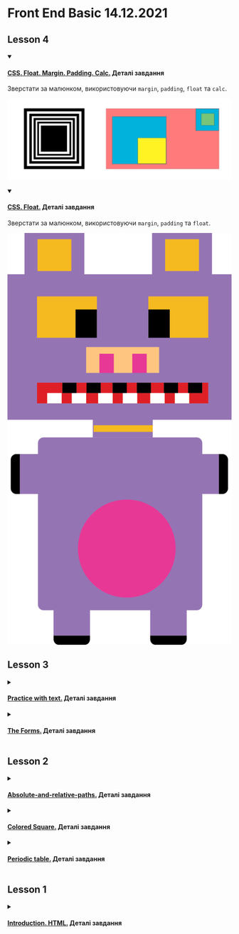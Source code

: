 # Front End Basic 14.12.2021

## Lesson 4

<details open>
<summary>

#### [CSS. Float. Margin. Padding. Calc.](https://julialuccio.github.io/Zhukovska-Front-End-Basic-14.12.2021/lesson4/float/) Деталі завдання

</summary>

Зверстати за малюнком, використовуючи `margin`, `padding`, `float` та `calc`.

![squares](lesson4/float/floats.jpg)

</details>

<details open>
<summary>

#### [CSS. Float.](https://julialuccio.github.io/Zhukovska-Front-End-Basic-14.12.2021/lesson4/pig/) Деталі завдання

</summary>

Зверстати за малюнком, використовуючи `margin`, `padding` та `float`.

![pig](lesson4/pig/pig.png)

</details>

## Lesson 3

<details>
<summary>

#### [Practice with text.](https://julialuccio.github.io/Zhukovska-Front-End-Basic-14.12.2021/lesson3/work_with_text/) Деталі завдання

</summary>

Використовуючи заголовки `h1-h6`, `span`, `a` (посилання) і абзаци `p`, розмітити текст, що додається.

Створити зовнішній вигляд тексту за допомогою стилів.

</details>

<details>
<summary>

#### [The Forms.](https://julialuccio.github.io/Zhukovska-Front-End-Basic-14.12.2021/lesson3/forms/) Деталі завдання

</summary>

Уявімо, що ви працюєте над сайтом з продажу та пошуку автомобілів. Користувач може зайти на ваш сайт, зареєструватися та почати шукати собі машину. Для того, щоб такий сайт реалізувати, потрібно зробити щонайменше три форми: `Реєстрацію, Авторизацію, Пошук`.

> Реєстрація: Email, Пароль, Підтвердження пароля

> Авторизація (Вхід на сайт): Email, Пароль, Запам'ятати пароль

> Пошук:
* Тип кузова
* Марка авто
* Країна виробник
* Ціна (від і до)
* Рік випуску (від і до)
* Стан (Бита, У кредиті, Не розмитнена і т.д. Одночасно може бути кілька пунктів обрано)
* Тип палива
* Тип коробки
* Колір
* Комфорт (Люк, Шкіряний салон тощо)

Доповнювати все це ви можете на свій розсуд, а також підглядаючи на аналогічних сайтах. Можете проявити свою фантазію, адже по суті кожне таке поле можна реалізувати абсолютно по-різному.

</details>

## Lesson 2

<details>
<summary>

#### [Absolute-and-relative-paths.](https://julialuccio.github.io/Zhukovska-Front-End-Basic-14.12.2021/lesson2/absolute-and-relative-paths) Деталі завдання

</summary>

Ви маєте створити сайт.

* Структура тек. У вас має бути 2 теки:

`pages` - тут лежатимуть ваші сторінки та `images` - тут лежатимуть ваші зображення

* У вас має бути щонайменше 4 сторінки. На кожній сторінці має бути меню. В якому будуть посилання. Ці посилання повинні пов'язувати усі сторінки між собою. Натиснувши на перше посилання в цьому меню, ви потрапите на першу сторінку. Натиснувши на другу – на другу сторінку. І т.д.

* Зміст. На цих сторінках ви можете розмістити будь-яку інформацію. Важливо, щоб на цих сторінках були обов'язково зображення (які ви покладете в папку images). Також важливо використовувати ті теги з якими ми познайомилися.

Можна робити лаконічно. Якщо складно вигадати про що буде ваш сайт, зробіть його про котиків. А три різні сторінки будуть з описом трьох різних порід котиків). Дотримуйтесь форматування.

</details>

<details>
<summary>

#### [Colored Square.](https://julialuccio.github.io/Zhukovska-Front-End-Basic-14.12.2021/lesson2/colored-square) Деталі завдання

</summary>

Потрібно повторити малюнок за допомогою таблиці.

![Colored Square](lesson2/colored-square/color-sq.jpg)

</details>

<details>
<summary>

#### [Periodic table.](https://julialuccio.github.io/Zhukovska-Front-End-Basic-14.12.2021/lesson2/mendeleev-table/) Деталі завдання

</summary>

Потрібно повторити малюнок за допомогою таблиці. Щось можна трохи спростити, але намагатись зробити максимально схоже.

![Mendeleev table](lesson2/mendeleev-table/periodic-table.gif)

Порожніх рядків `tr` у таблиці залишатися не повинно)

Не намагайтеся повторити пропорції ідеально. Важливо зробити таку ж кількість комірок, з таким самим поділом. Але якщо у вас достатньо часу, то можете його витратити, щоб довести до досконалості це)

</details>

## Lesson 1

<details>
<summary>

#### [Introduction. HTML.](https://julialuccio.github.io/Zhukovska-Front-End-Basic-14.12.2021/lesson1/) Деталі завдання

</summary>

Потрібно зробити сторінку про себе (про свою улюблену команду, виконавця тощо).
На цій сторінці має бути фотографія, коротка інформація на кшталт тієї, яка зазвичай вказується в резюме (автобіографії).

Додати посилання на інші сайти (наприклад на ваші соц. мережі) і зробити так, щоб ці посилання відкривалися в новому вікні.

Використовувати необхідно теги, які використовували на занятті).

</details>
